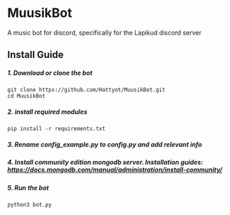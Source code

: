 # MuusikBot
A music bot for discord, specifically for the Lapikud discord server
## Install Guide
##### 1. Download or clone the bot
```
git clone https://github.com/Hattyot/MuusikBot.git
cd MuusikBot
```
##### 2. install required modules
```
pip install -r requirements.txt
```
##### 3. Rename **config_example.py** to **config.py** and add relevant info
##### 4. Install community edition mongodb server. Installation guides: https://docs.mongodb.com/manual/administration/install-community/
##### 5. Run the bot
```
python3 bot.py
```

